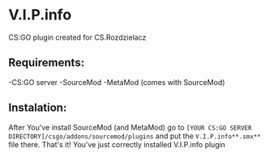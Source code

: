 # V.I.P.info
CS:GO plugin created for CS.Rozdzielacz

## Requirements:
-CS:GO server
-SourceMod
-MetaMod (comes with SourceMod)

## Instalation:
After You've install SourceMod (and MetaMod) go to `[YOUR CS:GO SERVER DIRECTORY]/csgo/addons/sourcemod/plugins`
and put the `V.I.P.info**.smx**` file there. That's it! You've just correctly installed V.I.P.info plugin
